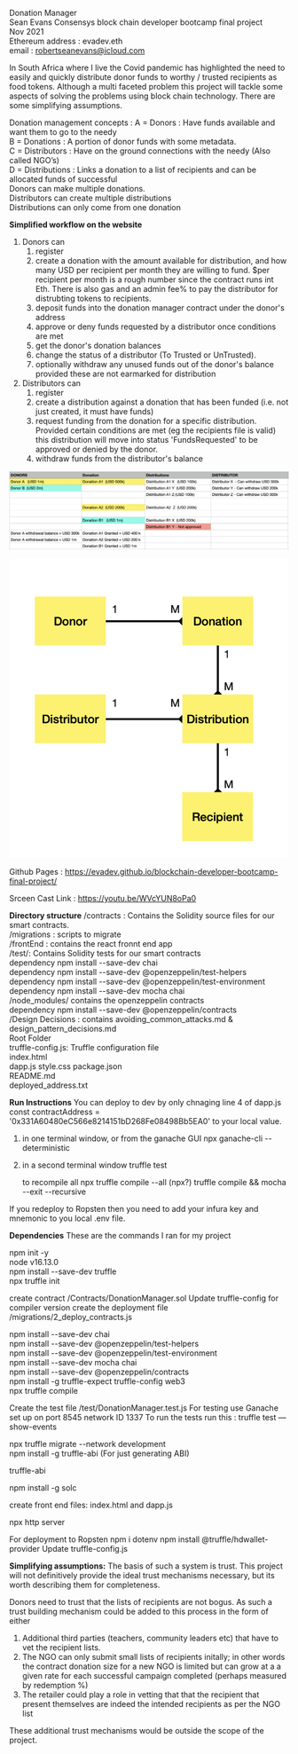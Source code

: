 Donation Manager  
Sean Evans Consensys block chain developer bootcamp final project  
Nov 2021  
Ethereum address : evadev.eth  
email : robertseanevans@icloud.com  

In South Africa where I live the Covid pandemic has highlighted the need to easily and quickly distribute donor funds to worthy / trusted recipients as food tokens. Although a multi faceted problem this project will tackle some aspects of solving the problems using block chain technology. There are some simplifying assumptions.

Donation management concepts :
A = Donors        : Have funds available and want them to go to the needy  
B = Donations     : A portion of donor funds with some metadata.  
C = Distributors  : Have on the ground connections with the needy (Also called NGO’s)  
D = Distributions : Links a donation to a list of recipients and can be allocated funds of successful  
Donors can make multiple donations.  
Distributors can create multiple distributions  
Distributions can only come from one donation  

**Simplified workflow on the website**
1. Donors can
    1. register
    2. create a donation with the amount available for distribution, and how many USD per recipient per month they are willing to fund. $per recipient per month is a rough number since the contract runs int Eth. There is also gas and an admin fee% to pay the distributor for distrubting tokens to recipients.
    3. deposit funds into the donation manager contract under the donor's address
    4. approve or deny funds requested by a distributor once conditions are met
    5. get the donor's donation balances
    6. change the status of a distributor (To Trusted or UnTrusted).
    7. optionally withdraw any unused funds out of the donor's balance provided these are not earmarked for distribution
2. Distributors can
    1. register
    2. create a distribution against a donation that has been funded (i.e. not just created, it must have funds)
    3. request funding from the donation for a specific distribution. Provided certain conditions are met (eg the recipients file is valid)
    this distribution will move into status 'FundsRequested' to be approved or denied by the donor.
    4. withdraw funds from the distributor's balance  

![Screenshot](Assets/flow.png)

![Screenshot](Assets/model.png)

Github Pages :  https://evadev.github.io/blockchain-developer-bootcamp-final-project/

Srceen Cast Link : https://youtu.be/WVcYUN8oPa0

**Directory structure**
/contracts :    Contains the Solidity source files for our smart contracts.  
/migrations :   scripts to migrate  
/frontEnd   :   contains the react fronnt end app  
/test/:         Contains Solidity tests for our smart contracts  
        dependency npm install --save-dev chai  
        dependency npm install --save-dev @openzeppelin/test-helpers  
        dependency npm install --save-dev @openzeppelin/test-environment  
        dependency npm install --save-dev mocha chai  
/node_modules/  contains the openzeppelin contracts  
        dependency npm install --save-dev @openzeppelin/contracts  
/Design Decisions : contains      avoiding_common_attacks.md & design_pattern_decisions.md    
Root Folder  
truffle-config.js: Truffle configuration file  
index.html  
dapp.js
style.css
package.json  
README.md  
deployed_address.txt

**Run Instructions**
You can deploy to dev by only chnaging line 4 of dapp.js
    const contractAddress = '0x331A60480eC566e8214151bD268Fe08498Bb5EA0'
to your local value.

1. in one terminal window, or from the ganache GUI
    npx ganache-cli --deterministic
2. in a second terminal window
   truffle test

   to recompile all
   npx truffle compile --all
  (npx?) truffle compile && mocha --exit --recursive

If you redeploy to Ropsten then you need to add your infura key and mnemonic to you local .env file.

**Dependencies**
These are the commands I ran for my project

npm init -y  
node v16.13.0  
npm install --save-dev truffle  
npx truffle init  

create contract /Contracts/DonationManager.sol
Update truffle-config for compiler version
create the deployment file /migrations/2_deploy_contracts.js

npm install --save-dev chai  
npm install --save-dev @openzeppelin/test-helpers  
npm install --save-dev @openzeppelin/test-environment  
npm install --save-dev mocha chai  
npm install --save-dev @openzeppelin/contracts  
npm install -g truffle-expect truffle-config web3  
npx truffle compile

Create the test file /test/DonationManager.test.js
For testing use Ganache set up on port 8545 network ID 1337
To run the tests run this :
truffle test — show-events

npx truffle migrate --network development  
npm install -g truffle-abi     (For just generating ABI)

truffle-abi

npm install -g solc

create front end files:  index.html and dapp.js

npx http server  

For deployment to Ropsten
npm i dotenv
npm install @truffle/hdwallet-provider
Update truffle-config.js



**Simplifying assumptions:**
The basis of such a system is trust. This project will not definitively provide the ideal trust mechanisms necessary, but its worth describing them for completeness.

Donors need to trust that the lists of recipients are not bogus. As such a trust building mechanism could be added to this process in the form of either
1. Additional third parties (teachers, community leaders etc) that have to vet the recipient lists.
2. The NGO can only submit small lists of recipients initally; in other words the contract donation size for a new NGO is limited but can grow at a a given rate for each successful campaign completed (perhaps measured by redemption %)
3. The retailer could play a role in vetting that that the recipient that present themselves are indeed the intended recipients as per the NGO list

These additional trust mechanisms would be outside the scope of the project.
